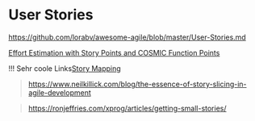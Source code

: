 # User Stories

https://github.com/lorabv/awesome-agile/blob/master/User-Stories.md

[Effort Estimation with Story Points and COSMIC Function Points](https://isbsg-org-hvhbxsho300ibqyxmg.netdna-ssl.com/wp-content/uploads/2017/09/Comyene-Abran-Estimation-model.pdf)

!!! Sehr coole Links[Story Mapping](https://www.it-agile.de/wissen/agiles-produktmanagement/story-mapping/)

> https://www.neilkillick.com/blog/the-essence-of-story-slicing-in-agile-development

> https://ronjeffries.com/xprog/articles/getting-small-stories/